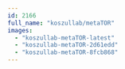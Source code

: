```yaml
---
id: 2166
full_name: "koszullab/metaTOR"
images: 
  - "koszullab-metaTOR-latest"
  - "koszullab-metaTOR-2d61edd"
  - "koszullab-metaTOR-8fcb868"
---
```

